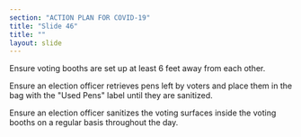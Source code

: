 ```yaml
---
section: "ACTION PLAN FOR COVID-19"
title: "Slide 46"
title: ""
layout: slide
---
```


Ensure voting booths are set up at least 6 feet away from each other.

Ensure an election officer retrieves pens left by voters and place them in the bag with the "Used Pens" label until they are sanitized.

Ensure an election officer sanitizes the voting surfaces inside the voting booths on a regular basis throughout the day.





